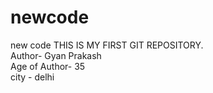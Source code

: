 # newcode
new code
THIS IS MY FIRST GIT REPOSITORY.
<br>
Author- Gyan Prakash
<br>
Age of Author- 35
<br>
city - delhi
